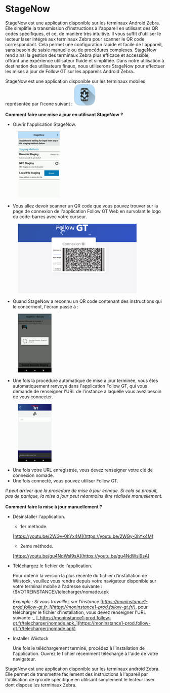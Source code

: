 # StageNow

StageNow est une application disponible sur les terminaux Android Zebra. Elle simplifie la transmission d'instructions à l'appareil en utilisant des QR codes spécifiques, et ce, de manière très intuitive. Il vous suffit d'utiliser le lecteur laser intégré aux terminaux Zebra pour scanner le QR code correspondant. Cela permet une configuration rapide et facile de l'appareil, sans besoin de saisie manuelle ou de procédures complexes. StageNow rend ainsi la gestion des terminaux Zebra plus efficace et accessible, offrant une expérience utilisateur fluide et simplifiée. Dans notre utilisation à destination des utilisateurs finaux, nous utiliserons StageNow pour effectuer les mises à jour de Follow GT sur les appareils Android Zebra..

StageNow est une application disponible sur les terminaux mobiles représentée par l'icone suivant : ![](<../.gitbook/assets/image (2) (1) (1) (1) (1).png>)\
\
&#x20;**Comment faire une mise à jour en utilisant StageNow** **?**

* Ouvrir l'application StageNow.&#x20;

<figure><img src="../.gitbook/assets/image (2) (1) (1) (1) (1) (1).png" alt="" width="132"><figcaption></figcaption></figure>

* Vous allez devoir scanner un QR code que vous pouvez trouver sur la page de connexion de l'application Follow GT Web en survolant le logo du code-barres avec votre curseur.

<figure><img src="../.gitbook/assets/image (1) (1) (1) (1) (1) (1) (1) (1) (1) (1) (1).png" alt="" width="375"><figcaption></figcaption></figure>

* Quand StageNow a reconnu un QR code contenant des instructions qui le concernent, l'écran passe à :

<figure><img src="../.gitbook/assets/image (3) (1) (1).png" alt="" width="106"><figcaption></figcaption></figure>

* Une fois la procédure automatique de mise à jour terminée, vous êtes automatiquement renvoyé dans l'application Follow GT, qui vous demande de renseigner l'URL de l'instance à laquelle vous avez besoin de vous connecter.

<figure><img src="../.gitbook/assets/image (4) (1) (1).png" alt="" width="106"><figcaption></figcaption></figure>

* Une fois votre URL enregistrée, vous devez renseigner votre clé de connexion nomade.
* Une fois connecté, vous pouvez utiliser Follow GT.

_Il peut arriver que la procédure de mise à jour échoue. Si cela se produit, pas de panique, la mise à jour peut néanmoins être réalisée manuellement._\
\
**Comment faire la mise à jour manuellement ?**

*   Désinstaller l'application.&#x20;

    * 1er méthode.

    [https://youtu.be/2WGy-0hYx4M](https://youtu.be/2WGy-0hYx4M)

    * 2eme méthode.

    [https://youtu.be/gu4NdWsI9sA](https://youtu.be/gu4NdWsI9sA)



*   Téléchargez le fichier de l'application.

    Pour obtenir la version la plus récente du fichier d'installation de Wiistock, veuillez vous rendre depuis votre navigateur disponible sur votre terminal mobile à l'adresse suivante : {$VOTREINSTANCE}/telecharger/nomade.apk

    _Exemple : Si vous travaillez sur l'instance_ [_https://moninstance1-prod.follow-gt.fr_](https://moninstance1-prod.follow-gt.fr/)_, pour télécharger le fichier d'installation, vous devez renseigner l'URL suivante :_ [_https://moninstance1-prod.follow-gt.fr/telecharger/nomade.apk_](https://moninstance1-prod.follow-gt.fr/telecharger/nomade.apk)



*   Installer Wiistock

    Une fois le téléchargement terminé, procédez à l'installation de l'application. Ouvrez le fichier récemment téléchargé à l'aide de votre navigateur.



StageNow est une application disponible sur les terminaux android Zebra. Elle permet de transmettre facilement des instructions à l'apareil par l'utilisation de qrcode spécifique en utilisant simplement le lecteur laser dont dispose les terminaux Zebra.
